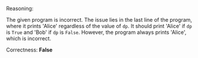 Reasoning:

The given program is incorrect. The issue lies in the last line of the program, where it prints 'Alice' regardless of the value of `dp`. It should print 'Alice' if `dp` is `True` and 'Bob' if `dp` is `False`. However, the program always prints 'Alice', which is incorrect.

Correctness: **False**